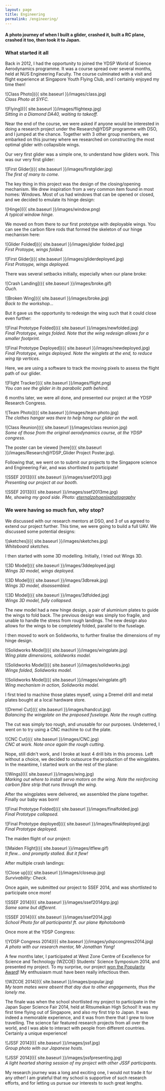 ```yaml
---
layout: page
title: Engineering
permalink: /engineering/
---
```

#### A photo journey of when I built a glider, crashed it, built a RC plane, crashed it too, then took it to Japan.

### What started it all  
Back in 2012, I had the opportunity to joined the YDSP World of Science Aerodynamics programme. It was a course spread over several months, held at NUS Engineering Faculty. The course culminated with a visit and flight experience at Singapore Youth Flying Club, and I certainly enjoyed my time then!  


![Class Photo]({{ site.baseurl }}/images/class.jpg)  
_Class Photo at SYFC._  

![Flying]({{ site.baseurl }}/images/flightexp.jpg)  
_Sitting in a Diamond DA40, waiting to takeoff._  

Near the end of the course, we were asked if anyone would be interested in doing a research project under the Research@YDSP programme with DSO, and I jumped at the chance. Together with 3 other group members, we embarked on this journey where we researched on constructing the most optimal glider with collapsible wings.  

Our very first glider was a simple one, to understand how gliders work. This was our very first glider:  

![First Glider]({{ site.baseurl }}/images/firstglider.jpg)  
_The first of many to come._  

The key thing in this project was the design of the closing/opening mechanism. We drew inspiration from a very common item found in most homes: Windows. Most of us had windows that can be opened or closed, and we decided to emulate its hinge design:  

![Hinge]({{ site.baseurl }}/images/window.png)  
_A typical window hinge._  

We moved on from there to our first prototype with deployable wings. You can see the carbon fibre rods that formed the skeleton of our hinge mechanism here:  

![Glider Folded]({{ site.baseurl }}/images/glider folded.jpg)  
_First Protoype, wings folded._  

![First Glider]({{ site.baseurl }}/images/gliderdeployed.jpg)  
_First Protoype, wings deployed._  

There was several setbacks initially, especially when our plane broke:  

![Crash Landing]({{ site.baseurl }}/images/broke.gif)  
_Ouch._  

![Broken Wing]({{ site.baseurl }}/images/broke.jpg)  
_Back to the workshop..._  

But it gave us the opportunity to redesign the wing such that it could close even further:  

![Final Prototype Folded]({{ site.baseurl }}/images/newfolded.jpg)  
_Final Prototype, wings folded. Note that the wing redesign allows for a smaller footprint._  

![Final Prototype Deployed]({{ site.baseurl }}/images/newdeployed.jpg)  
_Final Prototype, wings deployed. Note the winglets at the end, to reduce wing tip vertices._  

Here, we are using a software to track the moving pixels to assess the flight path of our glider.  

![Flight Tracker]({{ site.baseurl }}/images/flight.png)  
_You can see the glider in its parabolic path behind._  

6 months later, we were all done, and presented our project at the YDSP Research Congress.  

![Team Photo]({{ site.baseurl }}/images/team photo.jpg)  
_The clothes hangar was there to help hang our glider on the wall._  

![Class Reunion]({{ site.baseurl }}/images/class reunion.jpg)  
_Some of those from the original aerodynamics course, at the YDSP congress._  

The poster can be viewed [here]({{ site.baseurl }}/images/Research@YDSP_Glider Project Poster.jpg).  

Following that, we went on to submit our projects to the Singapore science and Engineering Fair, and was shortlisted to participate! 

![SSEF 2013]({{ site.baseurl }}/images/ssef2013.jpg)  
_Presenting our project at our booth._

![SSEF 2013]({{ site.baseurl }}/images/ssef2013me.jpg)  
_Me, showing my good side. Photo: [eternalzphoenixphotography](https://eternalzphoenixphotography.wordpress.com/)_

### We were having so much fun, why stop?  
We discussed with our research mentors at DSO, and 3 of us agreed to extend our project further. This time, we were going to build a full UAV. We discussed some potential designs:

![sketches]({{ site.baseurl }}/images/sketches.jpg)  
_Whiteboard sketches._ 

I then started with some 3D modelling. Initially, I tried out Wings 3D.  

![3D Model]({{ site.baseurl }}/images/3ddeployed.jpg)  
_Wings 3D model, wings deployed._  

![3D Model]({{ site.baseurl }}/images/3dbreak.jpg)  
_Wings 3D model, disassembled._  

![3D Model]({{ site.baseurl }}/images/3dfolded.jpg)  
_Wings 3D model, fully collapsed._  

The new model had a new hinge design, a pair of aluminium plates to guide the wings to fold back. The previous design was simply too fragile, and unable to handle the stress from rough landings. The new design also allows for the wings to be completely folded, parallel to the fuselage.  

I then moved to work on Solidworks, to further finalise the dimensions of my hinge design.  

![Solidworks Model]({{ site.baseurl }}/images/wingplate.jpg)  
_Wing plate dimensions, solidworks model._  

![Solidworks Model]({{ site.baseurl }}/images/solidworks.jpg)  
_Wings folded, Solidworks model._  

![Solidworks Model]({{ site.baseurl }}/images/wingplate.gif)  
_Wing mechanism in action, Solidworks model._  

I first tried to machine those plates myself, using a Dremel drill and metal plates bought at a local hardware store.

![Dremel Cut]({{ site.baseurl }}/images/handcut.jpg)  
_Balancing the wingplate on the proposed fuselage. Note the rough cutting._

The cut was simply too rough, and unusable for our purposes. Undeterred, I went on to try using a CNC machine to cut the plate.

![CNC Cut]({{ site.baseurl }}/images/CNC.jpg)  
_CNC at work. Note once again the rough cutting._

Nope, still didn't work, and I broke at least 4 drill bits in this process. Left without a choice, we decided to outsource the production of the wingplates. In the meantime, I started work on the rest of the plane:

![Wings]({{ site.baseurl }}/images/wing.jpg)  
_Marking out where to install servo motors on the wing. Note the reinforcing carbon fibre strip that runs through the wing._   

After the wingplates were delivered, we assembled the plane together. Finally our baby was born!

![Final Prototype Folded]({{ site.baseurl }}/images/finalfolded.jpg)  
_Final Prototype collapsed._

![Final Prototype deployed]({{ site.baseurl }}/images/finaldeployed.jpg)  
_Final Prototype deployed._

The maiden flight of our project:  

![Maiden Flight]({{ site.baseurl }}/images/itflew.gif)  
_It flew... and promptly stalled. But it flew!_

After multiple crash landings:

![Close up]({{ site.baseurl }}/images/closeup.jpg)  
_Survivability: Check._  

Once again, we submitted our project to SSEF 2014, and was shortlisted to participate once more!

![SSEF 2014]({{ site.baseurl }}/images/ssef2014grp.jpg)  
_Same same but different._

![SSEF 2014]({{ site.baseurl }}/images/ssef2014.jpg)  
_School Photo for all participants! ft. our plane #photobomb_

Once more at the YDSP Congress:

![YDSP Congress 2014]({{ site.baseurl }}/images/ydspcongress2014.jpg)  
_A photo with our research mentor, Mr Jonathan Yong!_

A few months later, I participated at West Zone Centre of Excellence for Science and Technology (WZCOE) Students’ Science Symposium 2014, and presented my project. To my surprise, our project [won the Popularity Award](http://www.nushigh.edu.sg/about-us/achievements/2014/academic-competitions/nus-high-school-wins-popularity-award-at-the-west-zone-centre-of-excellence-for-science-and-technology-wzcoe-students-science-symposium-2014)! My enthusiasm must have been really infectious then.

![WZCOE 2014]({{ site.baseurl }}/images/popular.jpg)  
_My team mates were absent that day due to other engagements, thus the lonely me._

The finale was when the school shortlisted my project to participate in the Japan Super Science Fair 2014, held at Ritsumeikan High School! It was my first time flying out of Singapore, and also my first trip to Japan. It was indeed a memorable experience, and it was from there that I grew to love travelling. The science fair featured research projects from all over the world, and I was able to interact with people from different countries. Certainly a unique experience!

![JSSF 2014]({{ site.baseurl }}/images/jssf.jpg)  
_Group photo with our Japanese hosts._

![JSSF 2014]({{ site.baseurl }}/images/jssfpresenting.jpg)  
_A light hearted sharing session of my project with other JSSF participants._

My research journey was a long and exciting one, I would not trade it for any other! I am grateful that my school is supportive of such research efforts, and for letting us pursue our interests to such great lengths. 
